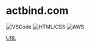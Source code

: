 # actbind.com

![VSCode](https://img.shields.io/badge/DE-VSCode　1.57.1-blue?style=flat)
![HTML/CSS](https://img.shields.io/badge/Language-HTML5/CSS-white?style=flat)
![AWS](https://img.shields.io/badge/Backend-AWS-orange?style=flat&)

[URL](https://actbind.com)
